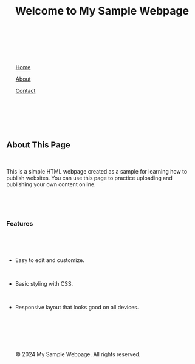  

<!DOCTYPE html>  

  

<html lang="en">  

  

<head>  

  

    <meta charset="UTF-8">  

  

    <meta http-equiv="X-UA-Compatible" content="IE=edge">  

  

    <meta name="viewport" content="width=device-width, initial-scale=1.0">  

  

    <title>Webpage of Chloe</title> 

  

    <style>  

  

        body {  

  

            font-family: Arial, sans-serif;  

  

            background-color: #f4f4f9;  

  

            margin: 0;  

  

            padding: 20px;  

  

            color: #333;  

  

        }  

  

  

  

        header {  

  

            background-color: #C2E7EC 

            color: white;  

  

            padding: 10px 0;  

  

            text-align: center;  

  

        }  

  

  

  

        nav {  

  

            margin: 20px 0;  

  

            text-align: center;  

  

        }  

  

  

  

        nav a {  

  

            text-decoration: none;  

  

            color: #4CAF50;  

  

            margin: 0 15px;  

  

            font-weight: bold;  

  

        }  

  

  

  

        main {  

  

            padding: 20px;  

  

            background-color: #fff;  

  

            border-radius: 8px;  

  

            box-shadow: 0 0 10px rgba(0, 0, 0, 0.1);  

  

        }  

  

  

  

        footer {  

  

            text-align: center;  

  

            margin-top: 20px;  

  

            font-size: 0.8em;  

  

            color: #777;  

  

        }  

  

    </style>  

  

</head>  

  

<body>  

  

  

  

    <header>  

  

        <h1>Welcome to My Sample Webpage</h1>  

  

    </header>  

  

  

  

    <nav>  

  

        <a href="#">Home</a>  

  

        <a href="#">About</a>  

  

        <a href="#">Contact</a>  

  

    </nav>  

  

  

  

    <main>  

  

        <h2>About This Page</h2>  

  

        <p>This is a simple HTML webpage created as a sample for learning how to publish websites. You can use this page to practice uploading and publishing your own content online.</p>  

  

          

  

        <h3>Features</h3>  

  

        <ul>  

  

            <li>Easy to edit and customize.</li>  

  

            <li>Basic styling with CSS.</li>  

  

            <li>Responsive layout that looks good on all devices.</li>  

  

        </ul>  

  

    </main>  

  

  

  

    <footer>  

  

        &copy; 2024 My Sample Webpage. All rights reserved.  

  

    </footer>  

  

  

  

</body>  

  

</html> 
